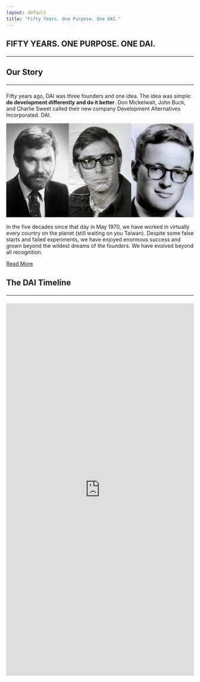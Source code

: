```yaml
---
layout: default
title: "Fifty Years. One Purpose. One DAI."
---
```

<section class="hero is-light">
  <div class="hero-body">
    <div class="container">
    </div>
  </div>
</section>
<section class="feature-wrap">
  <div class="feature container">
    <div class="dai-box">
      <h1 class="title is-size-2">
        FIFTY YEARS. ONE PURPOSE. ONE DAI.
        <hr class="bar">
      </h1>
      <div class="feature--detail">
        <h2 class="title">Our Story
          <hr class="bar">
        </h2>
        <p>Fifty years ago, DAI was three founders and one idea. The idea was simple: <strong>do development differently and do it better</strong>. Don Mickelwait, John Buck, and Charlie Sweet called their new company Development Alternatives Incorporated. DAI.</p>
        <img src="/assets/images/founders.jpg" alt="">
        <p>In the five decades since that day in May 1970, we have worked in virtually every country on the planet (still waiting on you Taiwan). Despite some false starts and failed experiments, we have enjoyed enormous success and grown beyond the wildest dreams of the founders. We have evolved beyond all recognition.</p>
        <a href="/our-story#our-story" class="button is-solid is-link">Read More</a>
      </div>
    </div>
  </div>
</section>
<section class="section" id="timeline">
  <div class="container">
    <h2 class="is-size-2 title">The DAI Timeline
      <hr class="bar">
    </h2>
    <iframe class="timeline"
      src='https://cdn.knightlab.com/libs/timeline3/latest/embed/index.html?source=1Nvp3gPaPdAHkZGQqAK3McDCz__ybSQ1wLwUqYq2S8AA&font=Default&lang=en&timenav_position=top&hash_bookmark=true&initial_zoom=2'
      width='100%' height='1000px' webkitallowfullscreen mozallowfullscreen allowfullscreen frameborder='0'></iframe>
  </div> 
</section>